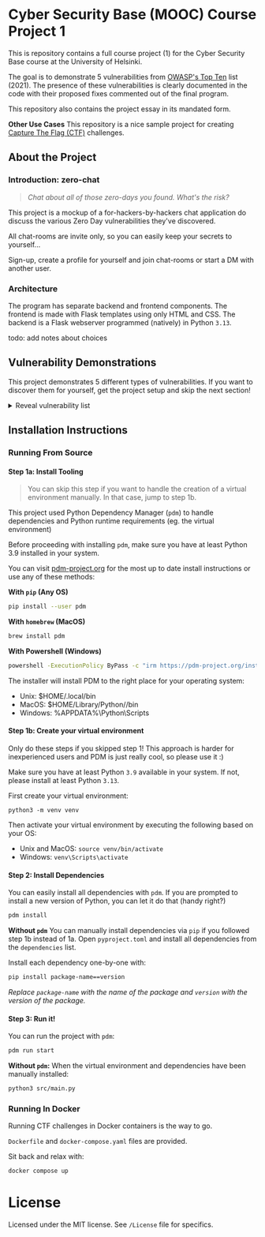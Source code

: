 # Cyber Security Base (MOOC) Course Project 1
This is repository contains a full course project (1) for the Cyber Security Base course at the University of Helsinki.

The goal is to demonstrate 5 vulnerabilities from [OWASP's Top Ten](https://owasp.org/www-project-top-ten/) list (2021).
The presence of these vulnerabilities is clearly documented in the code with their proposed fixes commented out of the final program.

This repository also contains the project essay in its mandated form.

**Other Use Cases**
This repository is a nice sample project for creating [Capture The Flag (CTF)](https://en.wikipedia.org/wiki/Capture_the_flag_(cybersecurity)) challenges.

## About the Project

### Introduction: zero-chat
> *Chat about all of those zero-days you found. What's the risk?*

This project is a mockup of a for-hackers-by-hackers chat application do discuss the various Zero Day vulnerabilities they've discovered.

All chat-rooms are invite only, so you can easily keep your secrets to yourself...

Sign-up, create a profile for yourself and join chat-rooms or start a DM with another user.

### Architecture
The program has separate backend and frontend components. The frontend is made with Flask templates using only HTML and CSS. The backend is a Flask webserver programmed (natively) in Python `3.13`.

todo: add notes about choices

## Vulnerability Demonstrations
This project demonstrates 5 different types of vulnerabilities. If you want to discover them for yourself, get the project setup and skip the next section!

<details>
<summary>Reveal vulnerability list</summary>

### 1. `A01:2021 – Broken Access Control`
A variant of this vulnerability called *IDOR* (Insecure Direct Object References, [CWE-639](https://cwe.mitre.org/data/definitions/639.html)) is present in the Profile API.

The API does to verify that the user being edited is the one initiating the edits, when the active user is not a "global admin".

This allows any authenticated user to change the nametag of any other user.

todo: add code block and link to code

### 2. `A03:2021 – Injection`
All chat-rooms are invite only, but you can sneak yourself in by using SQL injection ([CWE-89](https://cwe.mitre.org/data/definitions/89.html))

todo: add sqli sample

todo: add code block and link to code

### 3. `A05:2021 – Security Misconfiguration`
A mistake in the final stages of development lead to the Flask debug mode being left on. Whoops!

This leads to the attacker being able to see full stacktraces when an error occurs. If a user tries to login without typing in a password, it will cause an error in the Login API.

Unfortunately the stacktrace happens to contain the hashed password of the user :/ Luckily any sane developer implements password strength requirements :)

todo: add code block and link to code

### 4. `A07:2021 – Identification and Authentication Failures`
The Login API only requires the user to have *some* password. No strength check is present ([CWE-521](https://cwe.mitre.org/data/definitions/521.html)) and brute-forcing is not prevented server-side ([CWE-307](https://cwe.mitre.org/data/definitions/307.html))

todo: add code block and link to code

### 5. `A02:2021 – Cryptographic Failures`
Whoops! The developers forgot to use a secure and sufficiently random secret for generating session IDs ([CWE-330](https://cwe.mitre.org/data/definitions/330.html))

todo: add code block and link to code

</details>

## Installation Instructions

### Running From Source

#### Step 1a: Install Tooling
> You can skip this step if you want to handle the creation of a virtual environment manually. In that case, jump to step 1b.

This project used Python Dependency Manager (`pdm`) to handle dependencies and Python runtime requirements (eg. the virtual environment)

Before proceeding with installing `pdm`, make sure you have at least Python 3.9 installed in your system.

You can visit [pdm-project.org](https://pdm-project.org/en/latest/) for the most up to date install instructions or use any of these methods:

**With `pip` (Any OS)**
```sh
pip install --user pdm
```

**With `homebrew` (MacOS)**
```sh
brew install pdm
```

**With Powershell (Windows)**
```cmd
powershell -ExecutionPolicy ByPass -c "irm https://pdm-project.org/install-pdm.py | py -"
```

The installer will install PDM to the right place for your operating system:
- Unix: $HOME/.local/bin
- MacOS: $HOME/Library/Python/<version>/bin
- Windows: %APPDATA%\Python\Scripts

#### Step 1b: Create your virtual environment
Only do these steps if you skipped step 1! This approach is harder for inexperienced users and PDM is just really cool, so please use it :)

Make sure you have at least Python `3.9` available in your system. If not, please install at least Python `3.13`.

First create your virtual environment:
```
python3 -m venv venv
```

Then activate your virtual environment by executing the following based on your OS:
- Unix and MacOS: `source venv/bin/activate`
- Windows: `venv\Scripts\activate`

#### Step 2: Install Dependencies
You can easily install all dependencies with `pdm`. If you are prompted to install a new version of Python, you can let it do that (handy right?)

```sh
pdm install
```

**Without `pdm`**
You can manually install dependencies via `pip` if you followed step 1b instead of 1a. Open `pyproject.toml` and install all dependencies from the `dependencies` list.

Install each dependency one-by-one with:

```sh
pip install package-name==version
```

*Replace `package-name` with the name of the package and `version` with the version of the package.*

#### Step 3: Run it!
You can run the project with `pdm`:

```sh
pdm run start
```

**Without `pdm`:**
When the virtual environment and dependencies have been manually installed:

```sh
python3 src/main.py
```

### Running In Docker
Running CTF challenges in Docker containers is the way to go.

`Dockerfile` and `docker-compose.yaml` files are provided.

Sit back and relax with:

```sh
docker compose up
```

# License
Licensed under the MIT license. See `/License` file for specifics.
